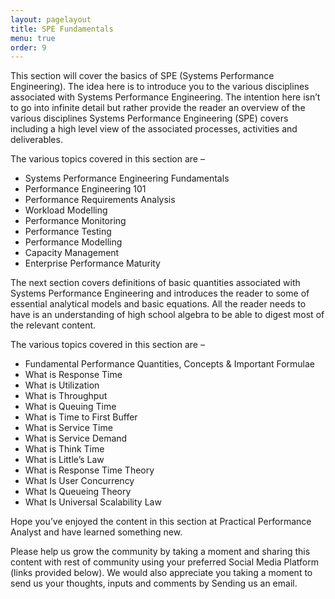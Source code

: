 ```yaml
---
layout: pagelayout
title: SPE Fundamentals
menu: true
order: 9
---
```


This section will cover the basics of SPE (Systems Performance Engineering). The idea here is to introduce you to the various disciplines associated with Systems Performance Engineering. The intention here isn’t to go into infinite detail but rather provide the reader an overview of the various disciplines Systems Performance Engineering (SPE) covers including a high level view of the associated processes, activities and deliverables.

The various topics covered in this section are –

* Systems Performance Engineering Fundamentals
 * Performance Engineering 101
 * Performance Requirements Analysis
 * Workload Modelling
 * Performance Monitoring
 * Performance Testing
 * Performance Modelling
 * Capacity Management
 * Enterprise Performance Maturity

The next section covers definitions of basic quantities associated with Systems Performance Engineering and introduces the reader to some of essential analytical models and basic equations. All the reader needs to have is an understanding of high school algebra to be able to digest most of the relevant content.

The various topics covered in this section are –

* Fundamental Performance Quantities, Concepts & Important Formulae
 * What is Response Time
 * What is Utilization
 * What is Throughput
 * What is Queuing Time
 * What is Time to First Buffer
 * What is Service Time
 * What is Service Demand
 * What is Think Time
 * What is Little’s Law
 * What is Response Time Theory
 * What Is User Concurrency
 * What Is Queueing Theory
 * What Is Universal Scalability Law

Hope you’ve enjoyed the content in this section at Practical Performance Analyst and have learned something new. 

Please help us grow the community by taking a moment and sharing this content with rest of community using your preferred Social Media Platform (links provided below). We would also appreciate you taking a moment to send us your thoughts, inputs and comments by Sending us an email.
